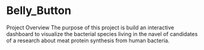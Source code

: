 # Belly_Button

Project Overview
The purpose of this project is build an interactive dashboard to visualize the bacterial species living in the navel of candidates of a research about meat protein synthesis from human bacteria.
